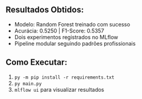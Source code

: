 ## Resultados Obtidos:
- Modelo: Random Forest treinado com sucesso
- Acurácia: 0.5250 | F1-Score: 0.5357
- Dois experimentos registrados no MLflow
- Pipeline modular seguindo padrões profissionais

## Como Executar:
1. `py -m pip install -r requirements.txt`
2. `py main.py`
3. `mlflow ui` para visualizar resultados
